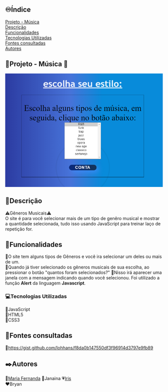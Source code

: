 ## ♾️Índice
[Projeto - Música](#📁projeto---música)  
[Descrição](#📝descrição)  
[Funcionalidades](#🔧funcionalidades)  
[Tecnologias Utilizadas](#💻tecnologias-utilizadas)  
[Fontes consultadas](#📃fontes-consultadas)  
[Autores](#✒️autores)  

## 📁Projeto - Música 🎵
![image info](_img/tela.png)

## 📝Descrição
⚠️Gêneros Musicais⚠️  
O site é para você selecionar mais de um tipo de genêro musical e mostrar a quantidade selecionada, tudo isso usando JavaScript para treinar laço de repetição for.

## 🔧Funcionalidades
📌O site tem alguns tipos de Gêneros e você ira selecionar um deles ou mais de um.  
📌Quando já tiver selecionado os gêneros musicais de sua escolha, ao pressionar o botão "quantos foram selecionados?"
📌Nisso irá aparecer uma janela com a mensagem indicando quando você selecionou. Foi utilizado a função **Alert** da linguagem **Javascript**.  

### 💻Tecnologias Utilizadas
🔸JavaScript  
🔸HTML5  
🔸CSS3  

## 📃Fontes consultadas  
🔻https://gist.github.com/lohhans/f8da0b147550df3f96914d3797e9fb89

## ✒️Autores  

🤍[Maria Fernanda](https://github.com/MaferCastilho) 
🖤Janaina
💗[Iris](https://github.com/iriscarolina)  
❤️Bryan
